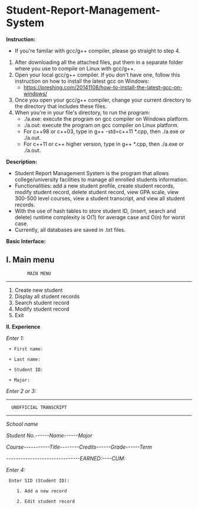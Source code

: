 # Student-Report-Management-System

**Instruction:**

  * If you're familar with gcc/g++ compiler, please go straight to step 4.
  1. After downloading all the attached files, put them in a separate folder where you use to compile on Linux with gcc/g++.
  2. Open your local gcc/g++ compiler. If you don't have one, follow this instruction on how to install the latest gcc on Windows:
     + https://preshing.com/20141108/how-to-install-the-latest-gcc-on-windows/
  3. Once you open your gcc/g++ compiler, change your current directory to the directory that includes these files.
  4. When you're in your file's directory, to run the program:
     * ./a.exe: execute the program on gcc compiler on Windows platform.
     * ./a.out: execute the program on gcc compiler on Linux platform.
     + For c++98 or c++03, type in g++ -std=c++11 *.cpp, then ./a.exe or ./a.out.
     + For c++11 or c++ higher version, type in g++ *.cpp, then ./a.exe or ./a.out.
    
**Description:** 

  + Student Report Management System is the program that allows college/university facilities to manage all enrolled students information. 
  + Functionalities: add a new student profile, create student records, modify student record, delete student record, view GPA scale, view 300-500 level courses, view a student transcript, and view all student records.
  + With the use of hash tables to store student ID, (insert, search and delete) runtime complexity is O(1) for average case and O(n) for worst case.
  + Currently, all databases are saved in .txt files.
  
**Basic Interface:**

**I. Main menu**
  ------------------------------
            MAIN MENU
  ------------------------------
  1. Create new student
  2. Display all student records
  3. Search student record
  4. Modify student record
  5. Exit

**II. Experience**

  _Enter 1:_
  
     + First name:
     
     + Last name:
     
     + Student ID:
     
     + Major:
     
  _Enter 2 or 3:_
  
  ------------------------------
      UNOFFICIAL TRANSCRIPT
  ------------------------------
  
  _School name_
  
  _Student No.------Name------Major_
  
  _Course-----------Title--------Credits------Grade------Term_
  
  _-------------------------------EARNED:----CUM:_
  
  _Enter 4:_
     
     Enter SID (Student ID):
     
        1. Add a new record
     
        2. Edit student record
  
